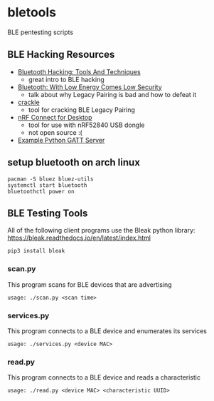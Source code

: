 # bletools
BLE pentesting scripts

## BLE Hacking Resources

- [Bluetooth Hacking: Tools And Techniques](https://www.youtube.com/watch?v=8kXbu2Htteg)
    - great intro to BLE hacking
- [Bluetooth: With Low Energy Comes Low Security](https://www.youtube.com/watch?v=Mo-FsEmaqpo)
    - talk about why Legacy Pairing is bad and how to defeat it
- [crackle](https://github.com/mikeryan/crackle/)
    - tool for cracking BLE Legacy Pairing
- [nRF Connect for Desktop](https://www.nordicsemi.com/Products/Development-tools/nRF-Connect-for-desktop)
    - tool for use with nRF52840 USB dongle
    - not open source :(
- [Example Python GATT Server](https://github.com/Douglas6/cputemp)

## setup bluetooth on arch linux

```
pacman -S bluez bluez-utils
systemctl start bluetooth
bluetoothctl power on
```

## BLE Testing Tools

All of the following client programs use the Bleak python library:
https://bleak.readthedocs.io/en/latest/index.html

```
pip3 install bleak
```

### scan.py

This program scans for BLE devices that are advertising

```
usage: ./scan.py <scan time>
```

### services.py

This program connects to a BLE device and enumerates its services

```
usage: ./services.py <device MAC>
```

### read.py

This program connects to a BLE device and reads a characteristic

```
usage: ./read.py <device MAC> <characteristic UUID>
```

